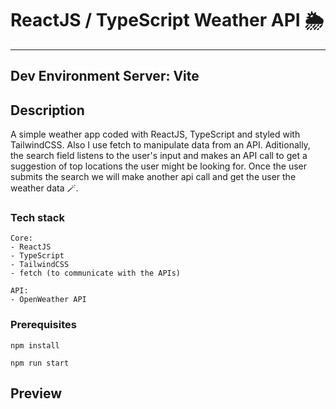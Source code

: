 # ReactJS / TypeScript Weather API 🌦️
---
Dev Environment Server: Vite
---

## Description

<p>A simple weather app coded with ReactJS, TypeScript and styled with TailwindCSS. Also I use fetch to manipulate data from an API. Aditionally, the search field listens to the user's input and makes an API call to get a suggestion of top locations the user might be looking for. Once the user submits the search we will make another api call and get the user the weather data 🪄.</p>


### Tech stack
```
Core:
- ReactJS
- TypeScript
- TailwindCSS
- fetch (to communicate with the APIs)

API:
- OpenWeather API
```

### Prerequisites
```
npm install

npm run start
```

## Preview

